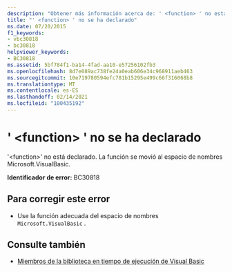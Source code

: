 ```yaml
---
description: "Obtener más información acerca de: ' <function> ' no está declarado"
title: "' <function> ' no se ha declarado"
ms.date: 07/20/2015
f1_keywords:
- vbc30818
- bc30818
helpviewer_keywords:
- BC30818
ms.assetid: 5bf784f1-ba14-4fad-aa10-e57256102fb3
ms.openlocfilehash: 8d7e089ac738fe24a0eab606e34c968911aeb463
ms.sourcegitcommit: 10e719780594efc781b15295e499c66f316068b8
ms.translationtype: MT
ms.contentlocale: es-ES
ms.lasthandoff: 02/14/2021
ms.locfileid: "100435192"
---
```

# <a name="function-is-not-declared"></a>' \<function> ' no se ha declarado

'\<function>' no está declarado. La función se movió al espacio de nombres Microsoft.VisualBasic.  
  
 **Identificador de error:** BC30818  
  
## <a name="to-correct-this-error"></a>Para corregir este error  
  
- Use la función adecuada del espacio de nombres `Microsoft.VisualBasic` .  
  
## <a name="see-also"></a>Consulte también

- [Miembros de la biblioteca en tiempo de ejecución de Visual Basic](../language-reference/runtime-library-members.md)
